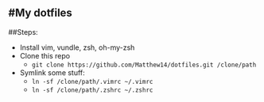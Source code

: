 #My dotfiles
--------------


##Steps:

* Install vim, vundle, zsh, oh-my-zsh
* Clone this repo
  * `git clone https://github.com/Matthew14/dotfiles.git /clone/path`
* Symlink some stuff:
  * `ln -sf /clone/path/.vimrc ~/.vimrc`
  * `ln -sf /clone/path/.zshrc ~/.zshrc`
